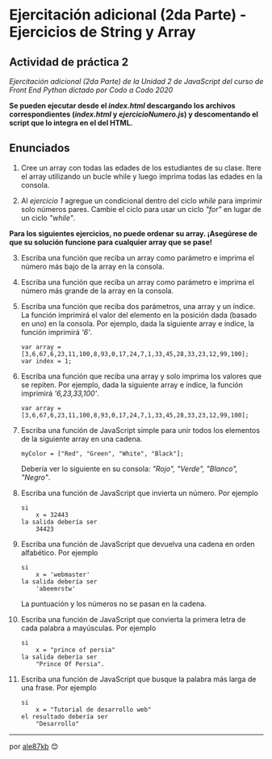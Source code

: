 # Ejercitación adicional (2da Parte) - Ejercicios de String y Array
## Actividad de práctica 2

_Ejercitación adicional (2da Parte) de la Unidad 2 de JavaScript del curso de Front End Python dictado por Codo a Codo 2020_

**Se pueden ejecutar desde el _index.html_ descargando los archivos correspondientes (_index.html_ y _ejercicioNumero.js_) y descomentando el script que lo integra en el _<head>_ del HTML.**

## Enunciados

1. Cree un array con todas las edades de los estudiantes de su clase. Itere el array utilizando un bucle while y luego imprima todas las edades en la consola.

2. Al _ejercicio 1_ agregue un condicional dentro del ciclo _while_ para imprimir solo números pares. Cambie el ciclo para usar un ciclo _"for"_ en lugar de un ciclo _"while"_.

**Para los siguientes ejercicios, no puede ordenar su array. ¡Asegúrese de que su solución funcione para cualquier array que se pase!**

3. Escriba una función que reciba un array como parámetro e imprima el número más bajo de la array en la consola.

4. Escriba una función que reciba un array como parámetro e imprima el número más grande de la array en la consola.

5. Escriba una función que reciba dos parámetros, una array y un índice. La función imprimirá el valor del elemento en la posición dada (basado en uno) en la consola.
    Por ejemplo, dada la siguiente array e índice, la función imprimirá _'6'_.
    ```
    var array = [3,6,67,6,23,11,100,8,93,0,17,24,7,1,33,45,28,33,23,12,99,100];
    var index = 1;
    ```

6. Escriba una función que reciba una array y solo imprima los valores que se repiten.
    Por ejemplo, dada la siguiente array e índice, la función imprimirá _'6,23,33,100'_.
    ```
    var array = [3,6,67,6,23,11,100,8,93,0,17,24,7,1,33,45,28,33,23,12,99,100];
    ```

7. Escriba una función de JavaScript simple para unir todos los elementos de la siguiente array en una cadena.
    ```
    myColor = ["Red", "Green", "White", "Black"];
    ```
    Debería ver lo siguiente en su consola: _"Rojo", "Verde", "Blanco", "Negro"_.

8. Escriba una función de JavaScript que invierta un número. 
    Por ejemplo
    ```
    si 
        x = 32443
    la salida debería ser 
        34423
    ```

9. Escriba una función de JavaScript que devuelva una cadena en orden alfabético.
    Por ejemplo
    ```
    si
        x = 'webmaster'
    la salida debería ser
        'abeemrstw'
    ```
    La puntuación y los números no se pasan en la cadena.

10. Escriba una función de JavaScript que convierta la primera letra de cada palabra a mayúsculas. 
    Por ejemplo
    ```
    si
        x = "prince of persia"
    la salida debería ser 
        "Prince Of Persia".
    ```

11. Escriba una función de JavaScript que busque la palabra más larga de una frase.
    Por ejemplo
    ```
    si
        x = "Tutorial de desarrollo web"
    el resultado debería ser 
        "Desarrollo"
    ```

---
por [ale87kb](https://github.com/ale87kb) 😊

